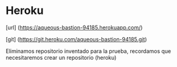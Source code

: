 # Heroku

[url] (https://aqueous-bastion-94185.herokuapp.com/)

[git] (https://git.heroku.com/aqueous-bastion-94185.git)

Eliminamos repositorio inventado para la prueba,
recordamos que necesitaremos crear un repositorio (heroku)